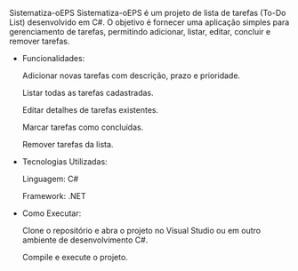 Sistematiza-oEPS
Sistematiza-oEPS é um projeto de lista de tarefas (To-Do List) desenvolvido em C#. O objetivo é fornecer uma aplicação simples para gerenciamento de tarefas, permitindo adicionar, listar, editar, concluir e remover tarefas.​

- Funcionalidades: 
   
     Adicionar novas tarefas com descrição, prazo e prioridade.
   
     Listar todas as tarefas cadastradas.
   
     Editar detalhes de tarefas existentes.
   
     Marcar tarefas como concluídas.
   
     Remover tarefas da lista.

- Tecnologias Utilizadas:

     Linguagem: C#
  
     Framework: .NET

- Como Executar:
  
     Clone o repositório e abra o projeto no Visual Studio ou em outro ambiente de desenvolvimento C#.​
  
     Compile e execute o projeto.

